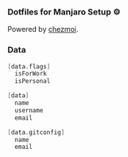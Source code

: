 ### Dotfiles for Manjaro Setup :gear:

Powered by [chezmoi](https://github.com/twpayne/chezmoi).

### Data
```go
[data.flags]
  isForWork
  isPersonal

[data]
  name
  username
  email

[data.gitconfig]
  name
  email
```
